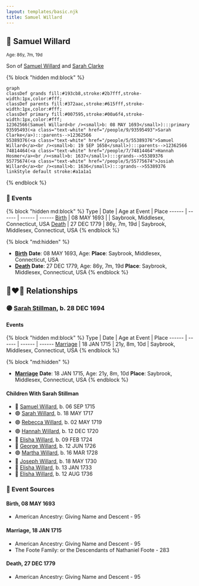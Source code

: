 ```yaml
---
layout: templates/basic.njk
title: Samuel Willard
---
```

## 🔵 Samuel Willard
<small>Age: 86y, 7m, 19d</small>

Son of [Samuel Willard](/people/5/55389376) and [Sarah Clarke](/people/9/93595493)

{% block "hidden md:block" %}
```mermaid
graph
classDef grands fill:#193cb8,stroke:#2b7fff,stroke-width:1px,color:#fff;
classDef parents fill:#372aac,stroke:#615fff,stroke-width:1px,color:#fff;
classDef primary fill:#007595,stroke:#00a6f4,stroke-width:1px,color:#fff;
12362566(Samuel Willard<br /><small>b: 08 MAY 1693</small>):::primary
93595493(<a class="text-white" href="/people/9/93595493">Sarah Clarke</a>):::parents-->12362566
55389376(<a class="text-white" href="/people/5/55389376">Samuel Willard</a><br /><small>b: 19 SEP 1658</small>):::parents-->12362566
74814464(<a class="text-white" href="/people/7/74814464">Hannah Hosmer</a><br /><small>b: 1637</small>):::grands-->55389376
55775674(<a class="text-white" href="/people/5/55775674">Josiah Willard</a><br /><small>b: 1636</small>):::grands-->55389376
linkStyle default stroke:#a1a1a1
```
{% endblock %}

### 📆 Events

{% block "hidden md:block" %}
Type | Date | Age at Event | Place
------ | ------ | ------ | ------
[Birth](#event-event-2) | 08 MAY 1693 |  | Saybrook, Middlesex, Connecticut, USA
[Death](#event-event-3) | 27 DEC 1779 | 86y, 7m, 19d | Saybrook, Middlesex, Connecticut, USA
{% endblock %}

{% block "md:hidden" %}
- **[Birth](#event-event-2)**
**Date**: 08 MAY 1693, Age:
**Place**: Saybrook, Middlesex, Connecticut, USA
- **[Death](#event-event-3)**
**Date**: 27 DEC 1779, Age: 86y, 7m, 19d
**Place**: Saybrook, Middlesex, Connecticut, USA
{% endblock %}

## 👩‍❤️‍👨 Relationships

### 🟣 [Sarah Stillman](/people/9/9722974), b. 28 DEC 1694

#### Events

{% block "hidden md:block" %}
Type | Date | Age at Event | Place
------ | ------ | ------ | ------
[Marriage](#event-family-0-event-0) | 18 JAN 1715 | 21y, 8m, 10d | Saybrook, Middlesex, Connecticut, USA
{% endblock %}

{% block "md:hidden" %}
- **[Marriage](#event-family-0-event-0)**
**Date**: 18 JAN 1715, Age: 21y, 8m, 10d
**Place**: Saybrook, Middlesex, Connecticut, USA
{% endblock %}

#### Children With Sarah Stillman
* 🔵 [Samuel Willard](/people/9/94843380), b. 06 SEP 1715
* 🟣 [Sarah Willard](/people/2/24374592), b. 18 MAY 1717
* 🟣 [Rebecca Willard](/people/6/62544636), b. 02 MAY 1719
* 🟣 [Hannah Willard](/people/7/75872420), b. 12 DEC 1720
* 🔵 [Elisha Willard](/people/6/625742), b. 09 FEB 1724
* 🔵 [George Willard](/people/3/31530910), b. 12 JUN 1726
* 🟣 [Martha Willard](/people/9/9026760), b. 16 MAR 1728
* 🔵 [Joseph Willard](/people/7/72246450), b. 18 MAY 1730
* 🔵 [Elisha Willard](/people/7/77525708), b. 13 JAN 1733
* 🔵 [Elisha Willard](/people/9/98758913), b. 12 AUG 1736
### 📰 Event Sources

#### <a id="event-event-2"></a> Birth, 08 MAY 1693
* American Ancestry: Giving Name and Descent  - 95

#### <a id="event-family-0-event-0"></a> Marriage, 18 JAN 1715
* American Ancestry: Giving Name and Descent  - 95
* The Foote Family: or the Descendants of Nathaniel Foote  - 283
#### <a id="event-event-3"></a> Death, 27 DEC 1779
* American Ancestry: Giving Name and Descent  - 95
